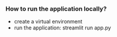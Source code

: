 ### How to run the application locally?

* create a virtual environment
* run the application: streamlit run app.py
